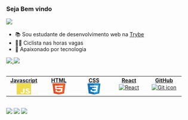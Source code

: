 <h3>Seja Bem vindo</h3>   <img src="https://media.giphy.com/media/X1XORnJ6ErubS/giphy.gif" width="55px"></h1>

- 📚 Sou estudante de desenvolvimento web na <a href="https://www.betrybe.com/" target="_blank">Trybe</a>
- 🚵‍♂️ Ciclista nas horas vagas
- 💚 Apaixonado por tecnologia

<div>
    <a href='https://github.com/leandro-miranda'>
     <img height='140em' src='https://github-readme-stats.vercel.app/api?username=leandro-miranda&show_icons=true&count_private=true&theme=tokyonight&title_color=38BBAD'/>
    <img height='140em' src='https://github-readme-stats.vercel.app/api/top-langs/?username=leandro-miranda&langs_count=10&count_private=true&layout=compact&theme=tokyonight&title_color=38BBAD'/>
                                                                                                                                     
</div>
    
<br />
    
 <table width="320px">
     <tbody>
        <tr valign="top">
          <td width="80px" align="center">
          <span><strong>Javascript</strong></span><br>
          <img align="center" alt="Js" height="30" width="40" src="https://raw.githubusercontent.com/devicons/devicon/master/icons/javascript/javascript-plain.svg">
          </td>
          <td width="80px" align="center">
          <span><strong>HTML</strong></span><br>
          <img align="center" alt="HTML" height="30" width="40" src="https://raw.githubusercontent.com/devicons/devicon/master/icons/html5/html5-original.svg">
          </td>
          <td width="80px" align="center">
          <span><strong>CSS</strong></span><br>
          <img align="center" alt="CSS" height="30" width="40" src="https://raw.githubusercontent.com/devicons/devicon/master/icons/css3/css3-original.svg">
          </td>
          <td width="80px" align="center">
          <span><strong>React</strong></span><br>
          <img align="center" alt="React" height="30" width="40" src="https://raw.githubusercontent.com/devicons/devicon/master/icons/react/react-  original.svg">
          </td>
          <td width="80px" align="center">
          <span><strong>GitHub</strong></span><br>
          <img align="center" alt="Git icon" height="30" width="40" src="https://cdn.jsdelivr.net/gh/devicons/devicon/icons/github/github-original.svg"> 
          </td>
        </tr>
      </tbody>   
 </table>  
     
 <br />  
     
<div style="display: inline_block" > 
  <a href="https://www.linkedin.com/in/leandro-miranda-19a76031/" target="_blank"><img src="https://img.shields.io/badge/-LinkedIn-%230077B5?style=for-the-badge&logo=linkedin&logoColor=white"       target="_blank"></a> 
  <a href = "mailto:leandromiranda2010@gmail.com"><img src="https://img.shields.io/badge/-Gmail-%23333?style=for-the-badge&logo=gmail&logoColor=white" target="_blank"></a>
  <a href="https://www.instagram.com/leandromirandacoelho/" target="_blank"><img src="https://img.shields.io/badge/-Instagram-%23E4405F?style=for-the-badge&logo=instagram&logoColor=white" target="_blank"></a>
    
</div>

 <br />
